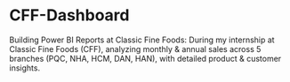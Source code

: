 # CFF-Dashboard
Building Power BI Reports at Classic Fine Foods: During my internship at Classic Fine Foods (CFF),  analyzing monthly &amp; annual sales across 5 branches (PQC, NHA, HCM, DAN, HAN), with detailed product &amp; customer insights.
